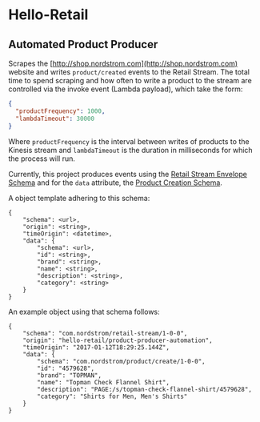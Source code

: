 # Hello-Retail

## Automated Product Producer

Scrapes the [http://shop.nordstrom.com](http://shop.nordstrom.com) website and writes `product/created` events to the
Retail Stream. The total time to spend scraping and how often to write a product to the stream are controlled
via the invoke event (Lambda payload), which take the form:
 
```JSON
{
  "productFrequency": 1000,
  "lambdaTimeout": 30000
}
```

Where `productFrequency` is the interval between writes of products to the Kinesis stream and `lambdaTimeout`
is the duration in milliseconds for which the process will run.

Currently, this project produces events using the [Retail Stream Envelope Schema](../retail-stream/retail-stream-schema-ingress.json) and for the `data` attribute, the [Product Creation Schema](product-create-schema.json).

A object template adhering to this schema:
```
{
    "schema": <url>,
    "origin": <string>,
    "timeOrigin": <datetime>,
    "data": {
        "schema": <url>,
        "id": <string>,
        "brand": <string>,
        "name": <string>,
        "description": <string>,
        "category": <string>
    }
}
```

An example object using that schema follows:
```
{
    "schema": "com.nordstrom/retail-stream/1-0-0",
    "origin": "hello-retail/product-producer-automation",
    "timeOrigin": "2017-01-12T18:29:25.144Z",
    "data": {
        "schema": "com.nordstrom/product/create/1-0-0",
        "id": "4579628",
        "brand": "TOPMAN",
        "name": "Topman Check Flannel Shirt",
        "description": "PAGE:/s/topman-check-flannel-shirt/4579628",
        "category": "Shirts for Men, Men's Shirts"
    }
}
```
